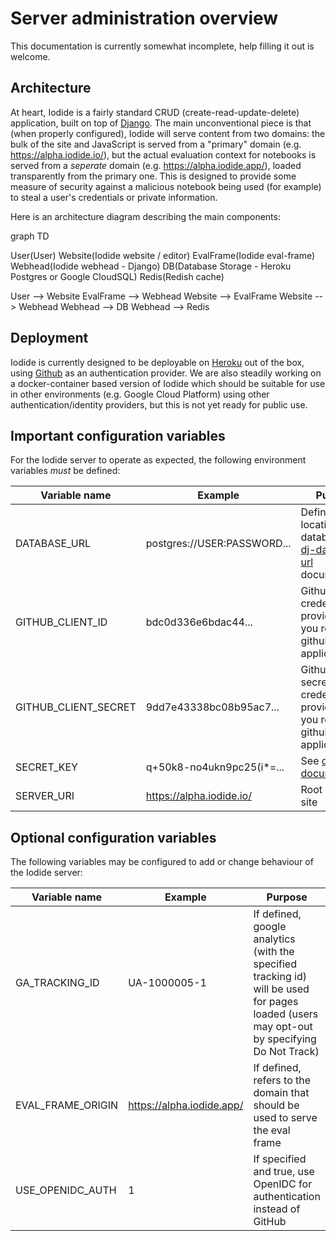 # Server administration overview

This documentation is currently somewhat incomplete, help filling it out is
welcome.

## Architecture

At heart, Iodide is a fairly standard CRUD (create-read-update-delete) application, built on top of [Django](https://www.djangoproject.com/). The main unconventional piece is that (when properly configured), Iodide
will serve content from two domains: the bulk of the site and JavaScript
is served from a "primary" domain (e.g. https://alpha.iodide.io/), but the actual evaluation context for notebooks is served from a *seperate* domain (e.g. https://alpha.iodide.app/), loaded transparently from the primary one. This is designed to provide some measure of security against a malicious notebook being used (for example) to steal a user's credentials or private information.

Here is an architecture diagram describing the main components:

<div class="mermaid">
graph TD

User(User)
Website(Iodide website / editor)
EvalFrame(Iodide eval-frame)
Webhead(Iodide webhead - Django)
DB(Database Storage - Heroku Postgres or Google CloudSQL)
Redis(Redish cache)

User --> Website
EvalFrame --> Webhead
Website --> EvalFrame
Website --> Webhead
Webhead --> DB
Webhead --> Redis
</div>

## Deployment

Iodide is currently designed to be deployable on [Heroku](https://heroku.com) out of the box, using [Github](https://github.com) as an authentication provider. We are also steadily working on a docker-container based version of Iodide which should be suitable for use in other environments (e.g. Google Cloud Platform) using other authentication/identity providers, but this is not yet ready for public use.

## Important configuration variables

For the Iodide server to operate as expected, the following environment
variables *must* be defined:

Variable name | Example | Purpose |
------------- | ------- | ------ |
DATABASE_URL | postgres://USER:PASSWORD... | Defines location of database, see [dj-database-url](https://github.com/kennethreitz/dj-database-url) documentation
GITHUB_CLIENT_ID | bdc0d336e6bdac44... | Github client id credential, provided when you register a github application
GITHUB_CLIENT_SECRET | 9dd7e43338bc08b95ac7... | Github client secret credential, provided when you register github application
SECRET_KEY | q+50k8-no4ukn9pc25(i*=...| See [django documentation](https://docs.djangoproject.com/en/dev/ref/settings/#secret-key)
SERVER_URI | https://alpha.iodide.io/ | Root URL of site

## Optional configuration variables

The following variables may be configured to add or change behaviour of the
Iodide server:

Variable name | Example | Purpose
------------- | ------- | -------
GA_TRACKING_ID | UA-1000005-1 | If defined, google analytics (with the specified tracking id) will be used for pages loaded (users may opt-out by specifying Do Not Track)
EVAL_FRAME_ORIGIN | https://alpha.iodide.app/ | If defined, refers to the domain that should be used to serve the eval frame
USE_OPENIDC_AUTH | 1 | If specified and true, use OpenIDC for authentication instead of GitHub
